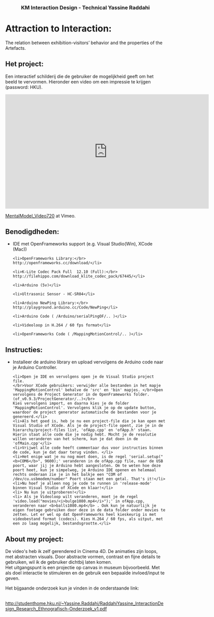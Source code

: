 <center><h3>KM Interaction Design - Technical
Yassine Raddahi<h3></center>


<h1>Attraction to Interaction:</h1>
The relation between exhibition-visitors’ behavior and the properties of the Artefacts.

<h2>Het project:</h2>

Een interactief schilderij die de gebruiker de mogelijkheid geeft om het beeld te vervormen. Hieronder een video om een impressie te krijgen (password: HKU).

<iframe src="https://player.vimeo.com/video/189380210" width="640" height="360" frameborder="0" webkitallowfullscreen mozallowfullscreen allowfullscreen></iframe>
<p><a href="https://vimeo.com/189380210">MentalModel_Video720</a> at Vimeo.

<h2>Benodigdheden:</h2>

<ul>
	<li>IDE met OpenFrameworks support (e.g. Visual Studio(Win), XCode (Mac))</li>

	<li>OpenFrameworks Library:</br>
	http://openframeworks.cc/download/</li>

	<li>K-Lite Codec Pack Full  12.10 (Full):</br>
	http://filehippo.com/download_klite_codec_pack/67445/</li>

	<li>Arduino (5v)</li>

	<li>Ultrasonic Sensor - HC-SR04</li>

	<li>Arduino NewPing Library:</br>
	http://playground.arduino.cc/Code/NewPing</li>

	<li>Arduino Code ( /Arduino/serialPingOF/.. )</li>

	<li>Videoloop in H.264 / 60 fps format</li>

	<li>OpenFrameworks Code ( /MappingMotionControl/.. )</li>
</ul>

<h2>Instructies:</h2>

<ul>
	<li>Installeer de arduino library en upload vervolgens de Arduino code naar je Arduino Controller.</li>

	<li>Open je IDE en vervolgens open je de Visual Studio project file. 
	</br>Voor XCode gebruikers: verwijder alle bestanden in het mapje 'MappingMotionControl' behalve de 'src' en 'bin' mapjes. </br>Open vervolgens de Project Generator in de OpenFrameworks folder. (of_v0.9.3/ProjectGenerator/..)</br>
	Kies vervolgens import, en daarna kies je de folder 'MappingMotionControl'. Vervolgens klik je op de update button, waardoor de project generator automatische de bestanden voor je genereerd.</li>
	<li>Als het goed is, heb je nu een project-file die je kan open met Visual Studio of XCode. Als je de project-file opent, zie je in de hierarchy/project-files list, 'ofApp.cpp' en 'ofApp.h' staan. Hierin staat alle code die je nodig hebt. Mocht je de resolutie willen veranderen van het scherm, kun je dat doen in de 'ofMain.cpp'</li>
	<li>Vrijwel alle code heeft commentaar dus voor instructies binnen de code, kun je dat daar terug vinden. </li>
	<li>Het enige wat je nu nog moet doen, is de regel 'serial.setup("<b>COM6</b>", 9600);' veranderen in de ofApp.cpp file, naar de USB poort, waar jij je Arduino hebt aangesloten. Om te weten hoe deze poort heet, kun je simpelweg, je Arduino IDE openen en helemaal rechts onderaan zie je in het balkje een "COM of  /dev/cu.usbmodem/number" Poort staan met een getal. That's it!</li>
	<li>Nu hoef je alleen nog je code te runnen in 'release-mode' binnen Visual Studio of XCode en klaar!</li>
	<li> Nu kun je uitproberen!</li>
	<li> Als je Videoloop wilt veranderen, moet je de regel 'video.load("movies/<i>bulge1080.mp4</i>");' in ofApp.cpp, veranderen naar <b>balls1080.mp4</b> . Ook kun je natuurlijk je eigen footage gebruiken door deze in de data folder onder movies te zetten. Let er wel op dat OpenFrameworks heel kieskeurig is met videobestand format (codecs). Kies H.264 / 60 fps, als uitput, met een zo laag mogelijk, bestandsgrootte.</li>
</ul>

<h2>About my project:</h2>

De video's heb ik zelf gerendered in Cinema 4D. De animaties zijn loops, met abstracten visuals. Door abstracte vormen, contrast en fijne details te gebruiken, wil ik de gebruiker dichtbij laten komen. </br>
Het uitgangspunt is een projectie op canvas in museum bijvoorbeeld. Met als doel interactie te stimuleren en de gebruik een bepaalde invloed/input te geven.</br>

<p>
Het bijgaande onderzoek kun je vinden in de onderstaande link:

</br>http://studenthome.hku.nl/~Yassine.Raddahi/RaddahiYassine_InteractionDesign_Research_Ethnografisch-Onderzoek_v1.pdf
</p>